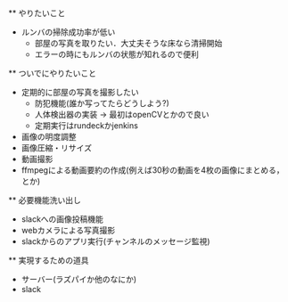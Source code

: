 ** やりたいこと  
- ルンバの掃除成功率が低い  
  - 部屋の写真を取りたい．大丈夫そうな床なら清掃開始  
  - エラーの時にもルンバの状態が知れるので便利  


** ついでにやりたいこと  
- 定期的に部屋の写真を撮影したい  
   - 防犯機能(誰か写ってたらどうしよう?)  
   - 人体検出器の実装 -> 最初はopenCVとかので良い  
   - 定期実行はrundeckかjenkins  
- 画像の明度調整    
- 画像圧縮・リサイズ   
- 動画撮影  
- ffmpegによる動画要約の作成(例えば30秒の動画を4枚の画像にまとめる，とか)  

** 必要機能洗い出し  
 - slackへの画像投稿機能  
 - webカメラによる写真撮影  
 - slackからのアプリ実行(チャンネルのメッセージ監視)

** 実現するための道具  
 - サーバー(ラズパイか他のなにか)  
 - slack
